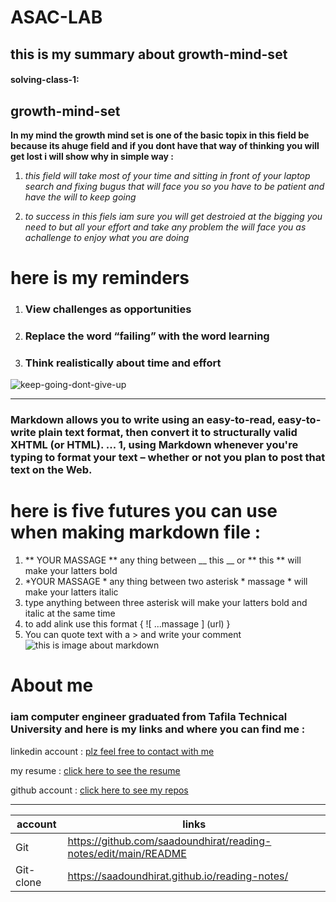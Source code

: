 # ASAC-LAB

## this is my summary about growth-mind-set
 #### solving-class-1:
 ## growth-mind-set
 **In my mind the growth mind set is one of the basic topix in this field be because its ahuge field and if you dont have that way of thinking you will get lost i will show why in simple way :**

 1. *this field will take most of your time and sitting in front of your laptop search and fixing bugus that will face you so you have to be patient and have the will to keep going*

 2. *to success in this fiels iam sure you will get destroied at the bigging you need to but all your effort and take any problem the will face you as achallenge to enjoy what you are doing*

 # __here is my reminders__

 1. ### View challenges as opportunities
 2. ### Replace the word “failing” with the word learning
 3. ### Think realistically about time and effort
 
  ![~~keep-going-dont-give-up~~](https://i.pinimg.com/originals/96/b1/fb/96b1fb8d26333478c798cc82708f1fd7.jpg)

 ________________________________________________________________________________________________________________________________________________________________________________
 
 
 ### Markdown allows you to write using an easy-to-read, easy-to-write plain text format, then convert it to structurally valid XHTML (or HTML). ... 1, using Markdown whenever you're typing to format your text – whether or not you plan to post that text on the Web.

# here is five futures you can use when making markdown file :

1. ** YOUR MASSAGE ** any thing between __ this __ or ** this ** will make your latters bold 
2. *YOUR MASSAGE * any thing between  two asterisk  * massage * will make your latters italic 
3. type anything between three asterisk will make your latters bold and italic at the same time 
4. to add alink use this format { ![  ...massage  ] (url) }
5. You can quote text with a > and write your comment 
![this is image about markdown ](https://vivaldi.com/wp-content/uploads/Markdown-cheat-sheet-grey-01-01.png)
 




# About me 
### iam computer engineer graduated from Tafila Technical University and here is my links and where you can find me : 

linkedin account : [plz feel free to contact with me](https://www.linkedin.com/in/saadoun-dhirat-9b4086194/)

my resume : [click here to see the resume ](https://drive.google.com/file/d/12YPcFH8WgOvNF7G0rbyeNsmQdVyEnRuR/view?usp=sharing)

github account :  [click here to see my repos ](https://github.com/saadoundhirat)
_________________________________________________________________________________________________________

account | links
------------ | -------------
Git | https://github.com/saadoundhirat/reading-notes/edit/main/README
Git-clone | https://saadoundhirat.github.io/reading-notes/

